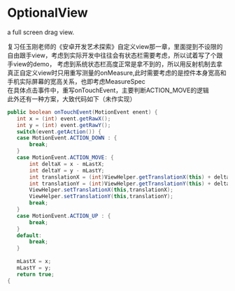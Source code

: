 # OptionalView
a full screen drag view.

  复习任玉刚老师的《安卓开发艺术探索》自定义view那一章，里面提到不设限的自由跟手view，考虑到实际开发中往往会有状态栏需要考虑，所以试着写了个跟手view的demo，
考虑到系统状态栏高度正常是拿不到的，所以用反射机制去拿  
  真正自定义view时只用重写测量的onMeasure,此时需要考虑的是控件本身宽高和手机实际屏幕的宽高关系，也即考虑MeasureSpec  
在具体点击事件中，重写onTouchEvent，主要判断ACTION_MOVE的逻辑  
  此外还有一种方案，大致代码如下（未作实现）
  
```Java
public boolean onTouchEvent(MotionEvent enent) {
   int x = (int) event.getRawX();
   int y = (int) event.getRawY();
   switch(event.getAction()) {
   case MotionEvent.ACTION_DOWN : {
       break;   
   }
   case MotionEvent.ACTION_MOVE: {
       int deltaX = x - mLastX;
       int deltaY = y - mLastY;
       int translationX = (int)ViewHelper.getTranslationX(this) + deltaX;
       int translationY = (int)ViewHelper.getTranslationY(this) + deltaY;
       ViewHelper.setTranslationX(this,translationX);
       ViewHelper.setTranslationY(this,translationY);
       break;
   }
   case MotionEvent.ACTION_UP : {
       break;
   }
   default:
       break;
   }
   
   mLastX = x;
   mLastY = y;
   return true;
{
